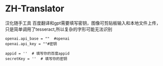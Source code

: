 # ZH-Translator
汉化随手工具
百度翻译和gpt需要填写密钥，图像可剪贴板输入和本地文件上传，只是简单调用了tesseract,所以复杂的字形可能无法识别
~~~ 
openai.api_base = ""  #openai
openai.api_key = ""#密钥

appid = ''  # 填写你的百度appid
secretKey = ''  # 填写你的密钥
~~~

